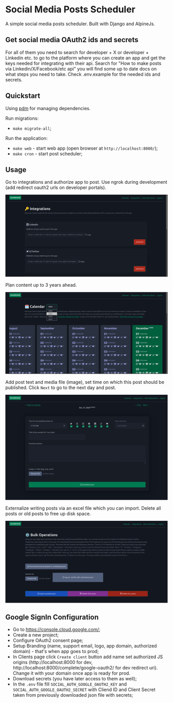 # Social Media Posts Scheduler

A simple social media posts scheduler. Built with Django and AlpineJs.


## Get social media OAuth2 ids and secrets

For all of them you need to search for developer + X or developer + Linkedin etc. to go to the platform where you can create an app and get the keys needed for integrating with their api. Search for "How to make posts via Linkedin/X/Facebook/etc api" you will find some up to date docs on what steps you need to take. Check .env.example for the needed ids and secrets.


## Quickstart

Using [pdm](https://pdm-project.org/latest/) for managing dependencies.

Run migrations:
- `make migrate-all`;

Run the application:
- `make web` - start web app (open browser at `http://localhost:8000/`);
- `make cron` - start post scheduler;


## Usage

Go to integrations and authorize app to post. Use ngrok during development (add redirect oauth2 urls on developer portals).

![integrations](pics/integrations.png)

Plan content up to 3 years ahead. 

![calendar](pics/calendar.png)

Add post text and media file (image), set time on which this post should be published. 
Click `Next` to go to the next day and post.

![posts](pics/posts.jpeg)

Externalize writing posts via an excel file which you can import. Delete all posts or old posts to free up disk space.

![bulk](pics/bulk.png)


## Google SignIn Configuration

- Go to https://console.cloud.google.com/;
- Create a new project;
- Configure OAuth2 consent page;
- Setup Branding (name, support email, logo, app domain, authorized domain) - that's when app goes to prod;
- In Clients page click `Create client` button add name set authorized JS origins (http://localhost:8000 for dev, http://localhost:8000/complete/google-oauth2/ for dev redirect uri). Change it with your domain once app is ready for prod.
- Download secrets (you have later access to them as well);
- In the `.env` file fill `SOCIAL_AUTH_GOOGLE_OAUTH2_KEY` and `SOCIAL_AUTH_GOOGLE_OAUTH2_SECRET` with Cliend ID and Client Secret taken from previously downloaded json file with secrets;
